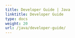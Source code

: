 ```yaml
---
title: Developer Guide | Java
linktitle: Developer Guide 
type: docs
weight: 20
url: /java/developer-guide/
---
```


